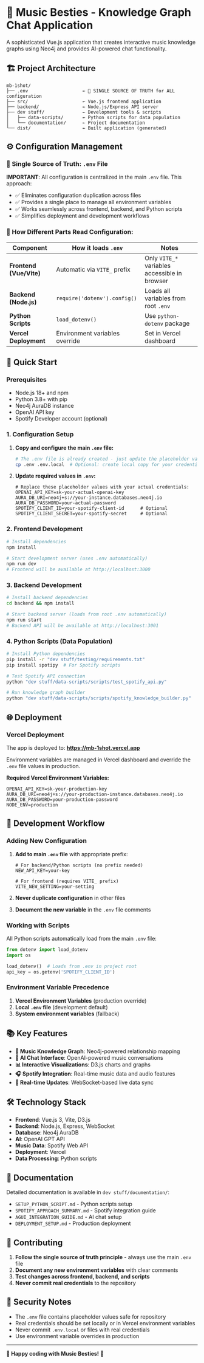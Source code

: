 # 🎵 Music Besties - Knowledge Graph Chat Application

A sophisticated Vue.js application that creates interactive music knowledge graphs using Neo4j and provides AI-powered chat functionality.

## 🏗️ Project Architecture

```
mb-1shot/
├── .env                    ← 🎯 SINGLE SOURCE OF TRUTH for ALL configuration
├── src/                    ← Vue.js frontend application  
├── backend/                ← Node.js/Express API server
├── dev stuff/              ← Development tools & scripts
│   ├── data-scripts/       ← Python scripts for data population
│   └── documentation/      ← Project documentation
└── dist/                   ← Built application (generated)
```

## ⚙️ Configuration Management

### 🎯 Single Source of Truth: `.env` File

**IMPORTANT**: All configuration is centralized in the main `.env` file. This approach:

- ✅ Eliminates configuration duplication across files
- ✅ Provides a single place to manage all environment variables  
- ✅ Works seamlessly across frontend, backend, and Python scripts
- ✅ Simplifies deployment and development workflows

### 📁 How Different Parts Read Configuration:

| Component | How it loads `.env` | Notes |
|-----------|-------------------|--------|
| **Frontend (Vue/Vite)** | Automatic via `VITE_` prefix | Only `VITE_*` variables accessible in browser |
| **Backend (Node.js)** | `require('dotenv').config()` | Loads all variables from root `.env` |
| **Python Scripts** | `load_dotenv()` | Use `python-dotenv` package |
| **Vercel Deployment** | Environment variables override | Set in Vercel dashboard |

## 🚀 Quick Start

### Prerequisites
- Node.js 18+ and npm
- Python 3.8+ with pip
- Neo4j AuraDB instance
- OpenAI API key
- Spotify Developer account (optional)

### 1. Configuration Setup

1. **Copy and configure the main `.env` file:**
   ```bash
   # The .env file is already created - just update the placeholder values:
   cp .env .env.local  # Optional: create local copy for your credentials
   ```

2. **Update required values in `.env`:**
   ```env
   # Replace these placeholder values with your actual credentials:
   OPENAI_API_KEY=sk-your-actual-openai-key
   AURA_DB_URI=neo4j+s://your-instance.databases.neo4j.io  
   AURA_DB_PASSWORD=your-actual-password
   SPOTIFY_CLIENT_ID=your-spotify-client-id      # Optional
   SPOTIFY_CLIENT_SECRET=your-spotify-secret     # Optional
   ```

### 2. Frontend Development

```bash
# Install dependencies
npm install

# Start development server (uses .env automatically)
npm run dev
# Frontend will be available at http://localhost:3000
```

### 3. Backend Development

```bash
# Install backend dependencies  
cd backend && npm install

# Start backend server (loads from root .env automatically)
npm run start
# Backend API will be available at http://localhost:3001
```

### 4. Python Scripts (Data Population)

```bash
# Install Python dependencies
pip install -r "dev stuff/testing/requirements.txt"
pip install spotipy  # For Spotify scripts

# Test Spotify API connection
python "dev stuff/data-scripts/scripts/test_spotify_api.py"

# Run knowledge graph builder
python "dev stuff/data-scripts/scripts/spotify_knowledge_builder.py"
```

## 🌐 Deployment

### Vercel Deployment

The app is deployed to: **https://mb-1shot.vercel.app**

Environment variables are managed in Vercel dashboard and override the `.env` file values in production.

**Required Vercel Environment Variables:**
```
OPENAI_API_KEY=sk-your-production-key
AURA_DB_URI=neo4j+s://your-production-instance.databases.neo4j.io
AURA_DB_PASSWORD=your-production-password
NODE_ENV=production
```

## 🔧 Development Workflow

### Adding New Configuration

1. **Add to main `.env` file** with appropriate prefix:
   ```env
   # For backend/Python scripts (no prefix needed)
   NEW_API_KEY=your-key
   
   # For frontend (requires VITE_ prefix) 
   VITE_NEW_SETTING=your-setting
   ```

2. **Never duplicate configuration** in other files

3. **Document the new variable** in the `.env` file comments

### Working with Scripts

All Python scripts automatically load from the main `.env` file:

```python
from dotenv import load_dotenv
import os

load_dotenv()  # Loads from .env in project root
api_key = os.getenv('SPOTIFY_CLIENT_ID')
```

### Environment Variable Precedence

1. **Vercel Environment Variables** (production override)
2. **Local `.env` file** (development default)
3. **System environment variables** (fallback)

## 📚 Key Features

- **🎵 Music Knowledge Graph**: Neo4j-powered relationship mapping
- **🤖 AI Chat Interface**: OpenAI-powered music conversations  
- **📊 Interactive Visualizations**: D3.js charts and graphs
- **🎧 Spotify Integration**: Real-time music data and audio features
- **🔄 Real-time Updates**: WebSocket-based live data sync

## 🛠️ Technology Stack

- **Frontend**: Vue.js 3, Vite, D3.js
- **Backend**: Node.js, Express, WebSocket
- **Database**: Neo4j AuraDB
- **AI**: OpenAI GPT API
- **Music Data**: Spotify Web API
- **Deployment**: Vercel
- **Data Processing**: Python scripts

## 📖 Documentation

Detailed documentation is available in `dev stuff/documentation/`:

- `SETUP_PYTHON_SCRIPT.md` - Python scripts setup
- `SPOTIFY_APPROACH_SUMMARY.md` - Spotify integration guide  
- `AGUI_INTEGRATION_GUIDE.md` - AI chat setup
- `DEPLOYMENT_SETUP.md` - Production deployment

## 🤝 Contributing

1. **Follow the single source of truth principle** - always use the main `.env` file
2. **Document any new environment variables** with clear comments
3. **Test changes across frontend, backend, and scripts**
4. **Never commit real credentials** to the repository

## 🔐 Security Notes

- The `.env` file contains placeholder values safe for repository
- Real credentials should be set locally or in Vercel environment variables
- Never commit `.env.local` or files with real credentials
- Use environment variable overrides in production

---

**🎵 Happy coding with Music Besties!** 🎵 